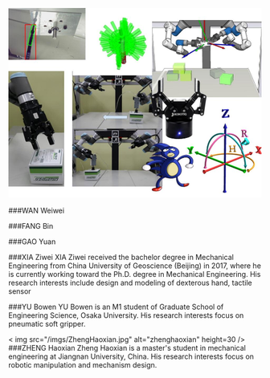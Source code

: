 ![Figure 1](imgs/home.jpg "home")

###WAN Weiwei


###FANG Bin


###GAO Yuan


###XIA Ziwei
XIA Ziwei received the bachelor degree in Mechanical Engineering from China University of Geoscience (Beijing) in 2017, where he is currently working toward the Ph.D. degree in Mechanical Engineering. His research interests include design and modeling of dexterous hand, tactile sensor


###YU Bowen
YU Bowen is an M1 student of Graduate School of Engineering Science, Osaka University. His research interests focus on pneumatic soft gripper. 

< img src="/imgs/ZhengHaoxian.jpg" alt="zhenghaoxian" height=30 />
###ZHENG Haoxian
Zheng Haoxian is a master's student in mechanical engineering at Jiangnan University, China. His research interests focus on robotic manipulation and mechanism design.

